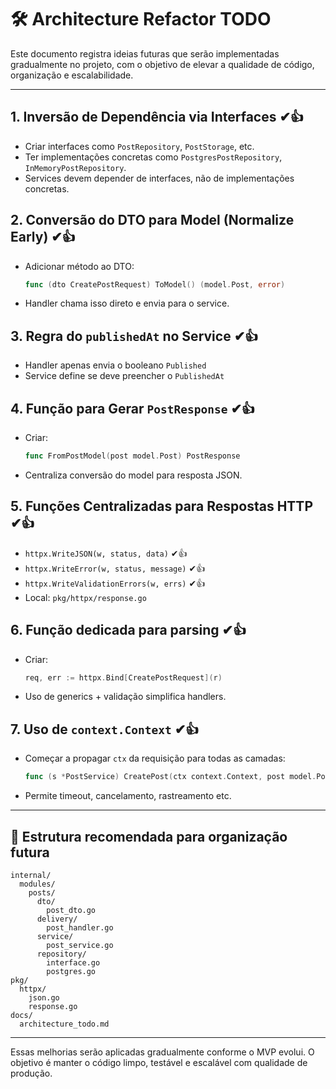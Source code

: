 # 🛠️ Architecture Refactor TODO

Este documento registra ideias futuras que serão implementadas gradualmente no projeto, com o objetivo de elevar a qualidade de código, organização e escalabilidade.

---

## 1. Inversão de Dependência via Interfaces ✔👍

* Criar interfaces como `PostRepository`, `PostStorage`, etc.
* Ter implementações concretas como `PostgresPostRepository`, `InMemoryPostRepository`.
* Services devem depender de interfaces, não de implementações concretas.

## 2. Conversão do DTO para Model (Normalize Early) ✔👍

* Adicionar método ao DTO:

  ```go
  func (dto CreatePostRequest) ToModel() (model.Post, error)
  ```
* Handler chama isso direto e envia para o service.

## 3. Regra do `publishedAt` no Service ✔👍

* Handler apenas envia o booleano `Published`
* Service define se deve preencher o `PublishedAt`

## 4. Função para Gerar `PostResponse` ✔👍

* Criar:

  ```go
  func FromPostModel(post model.Post) PostResponse 
  ```
* Centraliza conversão do model para resposta JSON.

## 5. Funções Centralizadas para Respostas HTTP ✔👍

* `httpx.WriteJSON(w, status, data)` ✔👍
* `httpx.WriteError(w, status, message)` ✔👍
* `httpx.WriteValidationErrors(w, errs)` ✔👍
* Local: `pkg/httpx/response.go`

## 6. Função dedicada para parsing ✔👍

* Criar:

  ```go
  req, err := httpx.Bind[CreatePostRequest](r)
  ```
* Uso de generics + validação simplifica handlers.

## 7. Uso de `context.Context` ✔👍

* Começar a propagar `ctx` da requisição para todas as camadas:

  ```go
  func (s *PostService) CreatePost(ctx context.Context, post model.Post) (*model.Post, error)
  ```
* Permite timeout, cancelamento, rastreamento etc.

---

## 📁 Estrutura recomendada para organização futura

```
internal/
  modules/
    posts/
      dto/
        post_dto.go
      delivery/
        post_handler.go
      service/
        post_service.go
      repository/
        interface.go
        postgres.go
pkg/
  httpx/
    json.go
    response.go
docs/
  architecture_todo.md
```

---

Essas melhorias serão aplicadas gradualmente conforme o MVP evolui. O objetivo é manter o código limpo, testável e escalável com qualidade de produção.
